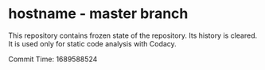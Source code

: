 # hostname - master branch

This repository contains frozen state of the repository.
Its history is cleared. It is used only for static code
analysis with Codacy.

Commit Time: 1689588524